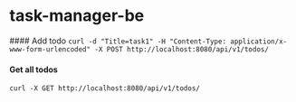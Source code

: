 # task-manager-be

#### Add todo
`curl -d "Title=task1" -H "Content-Type: application/x-www-form-urlencoded" -X POST http://localhost:8080/api/v1/todos/
`

#### Get all todos
`curl -X GET http://localhost:8080/api/v1/todos/
`
